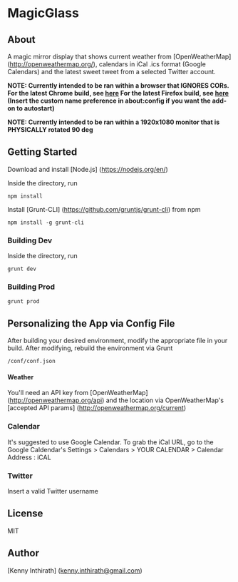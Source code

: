 # MagicGlass

## About
A magic mirror display that shows current weather from [OpenWeatherMap] (http://openweathermap.org/), calendars in iCal .ics format (Google Calendars) and the latest sweet tweet from a selected Twitter account.

**NOTE: Currently intended to be ran within a browser that IGNORES CORs. For the latest Chrome build, see [here](https://productforums.google.com/forum/#!msg/chrome/QW6B_aq_QxY/5GIlidHcDAAJ) For the latest Firefox build, see [here](https://github.com/spenibus/cors-everywhere-firefox-addon) (Insert the custom name preference in about:config if you want the add-on to autostart)**

**NOTE: Currently intended to be ran within a 1920x1080 monitor that is PHYSICALLY rotated 90 deg**

## Getting Started

Download and install [Node.js] (https://nodejs.org/en/)

Inside the directory, run

```
npm install
```

Install [Grunt-CLI] (https://github.com/gruntjs/grunt-cli) from npm

```
npm install -g grunt-cli
```

### Building Dev

Inside the directory, run

```
grunt dev
```

### Building Prod

```
grunt prod
```

## Personalizing the App via Config File

After building your desired environment, modify the appropriate file in your build. After modifying, rebuild the environment via Grunt
```
/conf/conf.json
```

#### Weather

You'll need an API key from [OpenWeatherMap] (http://openweathermap.org/api)
and the location via OpenWeatherMap's [accepted API params] (http://openweathermap.org/current)

### Calendar

It's suggested to use Google Calendar. To grab the iCal URL, go to the Google Caldendar's Settings > Calendars > YOUR CALENDAR > Calendar Address : iCAL

### Twitter
Insert a valid Twitter username

## License
MIT

## Author
[Kenny Inthirath] (kenny.inthirath@gmail.com)

